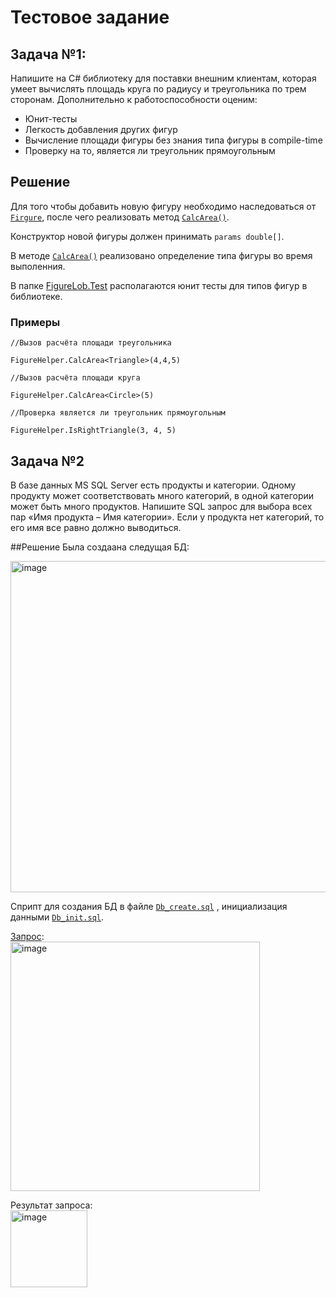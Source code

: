 # Тестовое задание

## Задача №1:

Напишите на C# библиотеку для поставки внешним клиентам, которая умеет вычислять площадь круга по радиусу и треугольника
по трем сторонам. Дополнительно к работоспособности оценим:

<ul>
<li>Юнит-тесты</li>
<li>Легкость добавления других фигур</li>
<li>Вычисление площади фигуры без знания типа фигуры в compile-time</li>
<li>Проверку на то, является ли треугольник прямоугольным</li>
</ul>

## Решение
Для того чтобы добавить новую фигуру необходимо наследоваться от [```Firgure```](https://github.com/IgorPrischepa/FigureLib/blob/master/Contracts/Figure.cs), после чего реализовать метод [```CalcArea()```](https://github.com/IgorPrischepa/FigureLib/blob/94a496e9ac82645021220a857bab81251c1b2656/Contracts/Figure.cs#L9).

Конструктор новой фигуры должен принимать ```params double[]```.

В методе [```CalcArea()```](https://github.com/IgorPrischepa/FigureLib/blob/4060b33217620adcb6de8a24c92231d65dc9f176/FigureHelper.cs#L21) реализовано определение типа фигуры во время выполенния.

В папке [FigureLob.Test](https://github.com/IgorPrischepa/FigureLib/tree/master/FigureLib.Tests) располагаются юнит тесты для типов фигур в библиотеке. 

### Примеры

```
//Вызов расчёта площади треугольника

FigureHelper.CalcArea<Triangle>(4,4,5)

//Вызов расчёта площади круга

FigureHelper.CalcArea<Circle>(5)

//Проверка является ли треугольник прямоугольным

FigureHelper.IsRightTriangle(3, 4, 5)
```



## Задача №2

В базе данных MS SQL Server есть продукты и категории. Одному продукту может соответствовать много категорий, в одной категории может быть много продуктов. Напишите SQL запрос для выбора всех пар «Имя продукта – Имя категории». Если у продукта нет категорий, то его имя все равно должно выводиться.

##Решение
Была создаана следущая БД:

<img width="530" alt="image" src="https://user-images.githubusercontent.com/5076626/232894814-55683095-64e5-4a21-8979-4ad13b60a6aa.png">

Сприпт для создания БД в файле [```Db_create.sql```](https://github.com/IgorPrischepa/FigureLib/blob/master/Db_create.sql) , инициализация данными [```Db_init.sql```](https://github.com/IgorPrischepa/FigureLib/blob/master/Db_init.sql).

[Запрос](https://github.com/IgorPrischepa/FigureLib/blob/master/Requierd_Request.sql):</br>
<img width="399" alt="image" src="https://user-images.githubusercontent.com/5076626/232895395-31210f15-34c7-4c79-a9fe-627197e0e559.png">

Результат запроса:</br>
<img width="123" alt="image" src="https://user-images.githubusercontent.com/5076626/232895522-1173aa4e-a8e6-447a-aedf-14d794b7143f.png">
